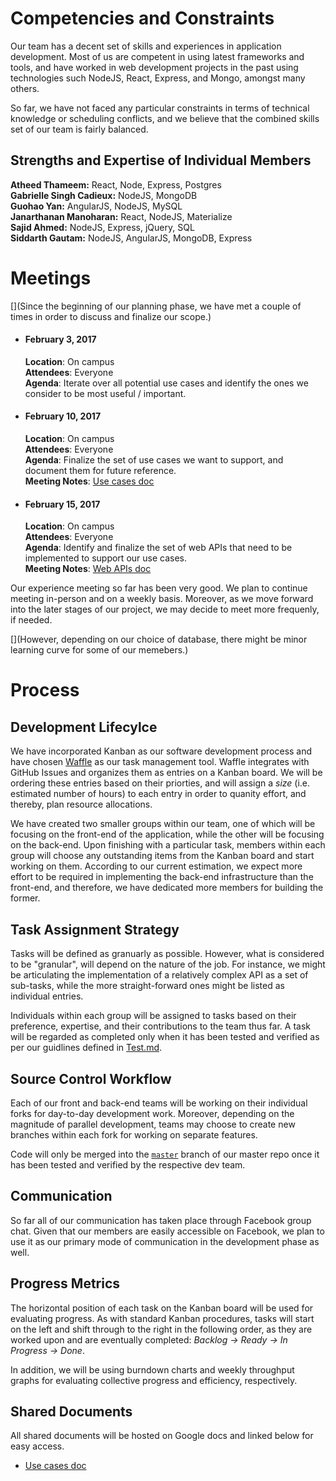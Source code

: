# Competencies and Constraints

Our team has a decent set of skills and experiences in application development. Most of us are competent in using latest frameworks and tools, and have worked in web development projects in the past using technologies such NodeJS, React, Express, and Mongo, amongst many others.

So far, we have not faced any particular constraints in terms of technical knowledge or scheduling conflicts, and we believe that the combined skills set of our team is fairly balanced.

## Strengths and Expertise of Individual Members

__Atheed Thameem:__ React, Node, Express, Postgres  
__Gabrielle Singh Cadieux:__ NodeJS, MongoDB  
__Guohao Yan:__ AngularJS, NodeJS, MySQL   
__Janarthanan Manoharan:__ React, NodeJS, Materialize  
__Sajid Ahmed:__ NodeJS, Express, jQuery, SQL  
__Siddarth Gautam:__  NodeJS, AngularJS, MongoDB, Express

# Meetings

[](Since the beginning of our planning phase, we have met a couple of times in order to discuss and finalize our scope.)

* #### February 3, 2017

  __Location__: On campus  
  __Attendees__: Everyone  
  __Agenda__: Iterate over all potential use cases and identify the ones we consider to be most useful / important.


* #### February 10, 2017
  __Location__: On campus  
  __Attendees__: Everyone  
  __Agenda__: Finalize the set of use cases we want to support, and document them for future reference.  
  __Meeting Notes__: [Use cases doc](https://docs.google.com/document/d/1Q0ERTJCQdudS6C4vVU_c2upfoBxynOtaxeQzjSq8jig/edit#heading=h.x1lhs6jcp8a7)

* #### February 15, 2017
  __Location__: On campus  
  __Attendees__: Everyone  
  __Agenda__: Identify and finalize the set of web APIs that need to be implemented to support our use cases.  
  __Meeting Notes__: [Web APIs doc](https://docs.google.com/document/d/18_IBXyZ6luHr2UgZDC7jzF7PYpHr_ec7PbItAT06CB0/edit)  
  
  
Our experience meeting so far has been very good. We plan to continue meeting in-person and on a weekly basis. Moreover, as we move forward into the later stages of our project, we may decide to meet more frequenly, if needed.

[](However, depending on our choice of database, there might be minor learning curve for some of our memebers.)


# Process

## Development Lifecylce
We have incorporated Kanban as our software development process and have chosen [Waffle](https://waffle.io) as our task management tool. Waffle integrates with GitHub Issues and organizes them as entries on a Kanban board. We will be ordering these entries based on their priorties, and will assign a _size_ (i.e. estimated number of hours) to each entry in order to quanity effort, and thereby, plan resource allocations.

We have created two smaller groups within our team, one of which will be focusing on the front-end of the application, while the other will be focusing on the back-end. Upon finishing with a particular task, members within each group will choose any outstanding items from the Kanban board and start working on them. According to our current estimation, we expect more effort to be required in implementing the back-end infrastructure than the front-end, and therefore, we have dedicated more members for building the former.


## Task Assignment Strategy

Tasks will be defined as granuarly as possible. However, what is considered to be "granular", will depend on the nature of the job. For instance, we might be articulating the implementation of a relatively complex API as a set of sub-tasks, while the more straight-forward ones might be listed as individual entries.

Individuals within each group will be assigned to tasks based on their preference, expertise, and their contributions to the team thus far. A task will be regarded as completed only when it has been tested and verified as per our guidlines defined in [Test.md](Test.md).

## Source Control Workflow
Each of our front and back-end teams will be working on their individual forks for day-to-day development work. Moreover, depending on the magnitude of parallel development, teams may choose to create new branches within each fork for working on separate features.

Code will only be merged into the [`master`](https://github.com/csc302-2017-spring/proj-TopOfTheHeap) branch of our master repo once it has been tested and verified by the respective dev team.

## Communication
So far all of our communication has taken place through Facebook group chat. Given that our members are easily accessible on Facebook, we plan to use it as our primary mode of communication in the development phase as well.

## Progress Metrics
The horizontal position of each task on the Kanban board will be used for evaluating progress. As with standard Kanban procedures, tasks will start on the left and shift through to the right in the following order, as they are worked upon and are eventually completed: *Backlog -> Ready -> In Progress -> Done*.

In addition, we will be using burndown charts and weekly throughput graphs for evaluating collective progress and efficiency, respectively.

## Shared Documents

All shared documents will be hosted on Google docs and linked below for easy access.

* [Use cases doc](https://docs.google.com/document/d/1Q0ERTJCQdudS6C4vVU_c2upfoBxynOtaxeQzjSq8jig/edit#heading=h.x1lhs6jcp8a7)
